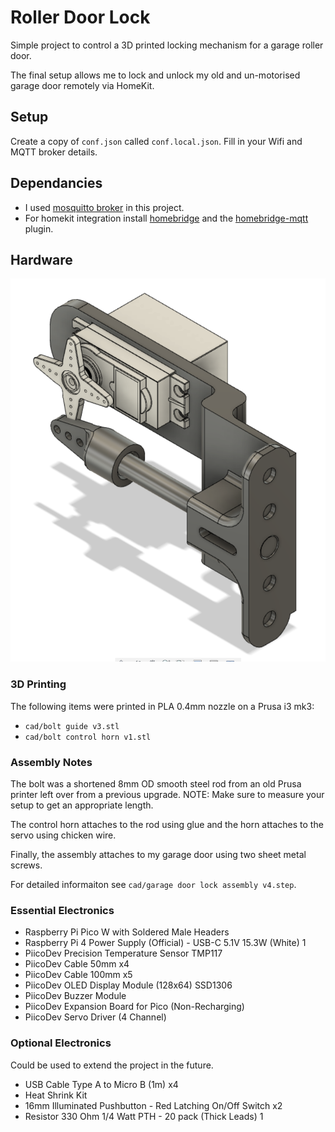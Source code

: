 # Roller Door Lock

Simple project to control a 3D printed locking mechanism for a garage roller door.

The final setup allows me to lock and unlock my old and un-motorised garage door remotely via HomeKit.

## Setup

Create a copy of `conf.json` called `conf.local.json`. Fill in your Wifi and MQTT broker details.

## Dependancies
- I used [mosquitto broker](https://mosquitto.org/) in this project.
- For homekit integration install [homebridge](https://homebridge.io/how-to-install-homebridge) and the [homebridge-mqtt](https://github.com/cflurin/homebridge-mqtt#readme) plugin.

## Hardware

![Alt text](cad/render.png)

### 3D Printing
The following items were printed in PLA 0.4mm nozzle on a Prusa i3 mk3:
- `cad/bolt guide v3.stl`
- `cad/bolt control horn v1.stl`

### Assembly Notes
The bolt was a shortened 8mm OD smooth steel rod from an old Prusa printer left over from a previous upgrade. NOTE: Make sure to measure your setup to get an appropriate length.

The control horn attaches to the rod using glue and the horn attaches to the servo using chicken wire.

Finally, the assembly attaches to my garage door using two sheet metal screws.

For detailed informaiton see `cad/garage door lock assembly v4.step`.

### Essential Electronics
- Raspberry Pi Pico W with Soldered Male Headers
- Raspberry Pi 4 Power Supply (Official) - USB-C 5.1V 15.3W (White)	1
- PiicoDev Precision Temperature Sensor TMP117
- PiicoDev Cable 50mm	x4
- PiicoDev Cable 100mm	x5
- PiicoDev OLED Display Module (128x64) SSD1306
- PiicoDev Buzzer Module
- PiicoDev Expansion Board for Pico (Non-Recharging)
- PiicoDev Servo Driver (4 Channel)

### Optional Electronics
Could be used to extend the project in the future.
- USB Cable Type A to Micro B (1m)	x4
- Heat Shrink Kit
- 16mm Illuminated Pushbutton - Red Latching On/Off Switch	x2
- Resistor 330 Ohm 1/4 Watt PTH - 20 pack (Thick Leads)	1

